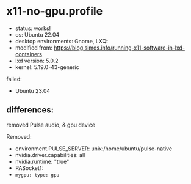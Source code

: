 
# x11-no-gpu.profile
- status: works!
- os: Ubuntu 22.04
- desktop environments: Gnome, LXQt
- modified from: https://blog.simos.info/running-x11-software-in-lxd-containers
- lxd version: 5.0.2
- kernel: 5.19.0-43-generic

failed:
- Ubuntu 23.04

## differences:
removed Pulse audio, & gpu device

Removed:
- environment.PULSE_SERVER: unix:/home/ubuntu/pulse-native
- nvidia.driver.capabilities: all
- nvidia.runtime: "true"
- PASocket1:
- `mygpu: type: gpu`

